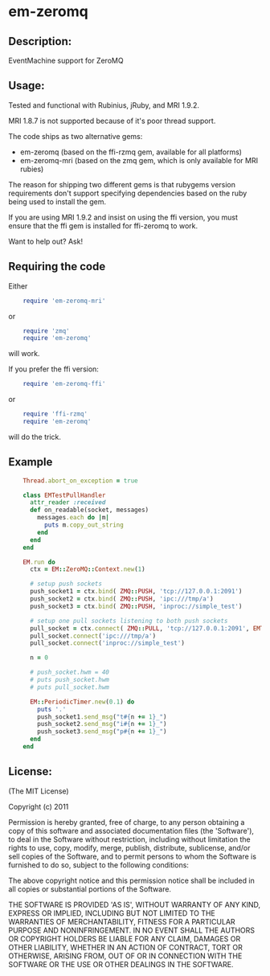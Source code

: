 # em-zeromq #

## Description: ##

EventMachine support for ZeroMQ

## Usage: ##

Tested and functional with Rubinius, jRuby, and MRI 1.9.2.

MRI 1.8.7 is not supported because of it's poor thread support.

The code ships as two alternative gems:

 * em-zeromq     (based on the ffi-rzmq gem, available for all platforms)
 * em-zeromq-mri (based on the zmq gem, which is only available for MRI rubies)

The reason for shipping two different gems is that rubygems version requirements don't
support specifying dependencies based on the ruby being used to install the gem.

If you are using MRI 1.9.2 and insist on using the ffi version, you must ensure that the
ffi gem is installed for ffi-zeromq to work.

Want to help out? Ask!

## Requiring the code
Either

```ruby
    require 'em-zeromq-mri'
```
or

```ruby
    require 'zmq'
    require 'em-zeromq'
```

will work.

If you prefer the ffi version:

```ruby
    require 'em-zeromq-ffi'
```
or

```ruby
    require 'ffi-rzmq'
    require 'em-zeromq'
```
will do the trick.

## Example ##
```ruby
    Thread.abort_on_exception = true

    class EMTestPullHandler
      attr_reader :received
      def on_readable(socket, messages)
        messages.each do |m|
          puts m.copy_out_string
        end
      end
    end

    EM.run do
      ctx = EM::ZeroMQ::Context.new(1)

      # setup push sockets
      push_socket1 = ctx.bind( ZMQ::PUSH, 'tcp://127.0.0.1:2091')
      push_socket2 = ctx.bind( ZMQ::PUSH, 'ipc:///tmp/a')
      push_socket3 = ctx.bind( ZMQ::PUSH, 'inproc://simple_test')

      # setup one pull sockets listening to both push sockets
      pull_socket = ctx.connect( ZMQ::PULL, 'tcp://127.0.0.1:2091', EMTestPullHandler.new)
      pull_socket.connect('ipc:///tmp/a')
      pull_socket.connect('inproc://simple_test')

      n = 0

      # push_socket.hwm = 40
      # puts push_socket.hwm
      # puts pull_socket.hwm

      EM::PeriodicTimer.new(0.1) do
        puts '.'
        push_socket1.send_msg("t#{n += 1}_")
        push_socket2.send_msg("i#{n += 1}_")
        push_socket3.send_msg("p#{n += 1}_")
      end
    end
```
## License: ##

(The MIT License)

Copyright (c) 2011

Permission is hereby granted, free of charge, to any person obtaining
a copy of this software and associated documentation files (the
'Software'), to deal in the Software without restriction, including
without limitation the rights to use, copy, modify, merge, publish,
distribute, sublicense, and/or sell copies of the Software, and to
permit persons to whom the Software is furnished to do so, subject to
the following conditions:

The above copyright notice and this permission notice shall be
included in all copies or substantial portions of the Software.

THE SOFTWARE IS PROVIDED 'AS IS', WITHOUT WARRANTY OF ANY KIND,
EXPRESS OR IMPLIED, INCLUDING BUT NOT LIMITED TO THE WARRANTIES OF
MERCHANTABILITY, FITNESS FOR A PARTICULAR PURPOSE AND NONINFRINGEMENT.
IN NO EVENT SHALL THE AUTHORS OR COPYRIGHT HOLDERS BE LIABLE FOR ANY
CLAIM, DAMAGES OR OTHER LIABILITY, WHETHER IN AN ACTION OF CONTRACT,
TORT OR OTHERWISE, ARISING FROM, OUT OF OR IN CONNECTION WITH THE
SOFTWARE OR THE USE OR OTHER DEALINGS IN THE SOFTWARE.
